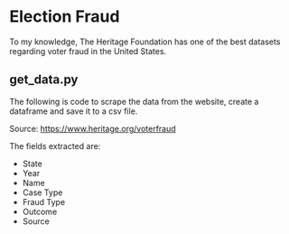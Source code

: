 # Election Fraud

To my knowledge, The Heritage Foundation has one of the best datasets regarding voter fraud in the United States. 

## get_data.py

The following is code to scrape the data from the website, create a dataframe and save it to a csv file. 

Source: https://www.heritage.org/voterfraud

The fields extracted are:
- State
- Year
- Name
- Case Type
- Fraud Type
- Outcome
- Source
